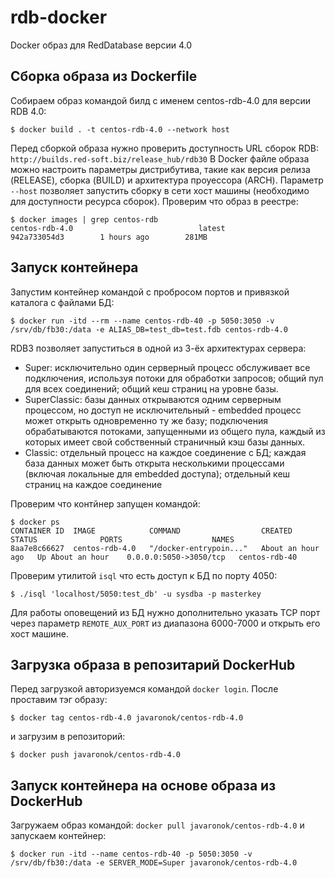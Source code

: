 rdb-docker
===============

Docker образ для RedDatabase версии 4.0

Сборка образа из Dockerfile
------------

Собираем образ командой билд с именем centos-rdb-4.0 для версии RDB 4.0:
```
$ docker build . -t centos-rdb-4.0 --network host
```
Перед сборкой образа нужно проверить доступность URL сборок RDB: `http://builds.red-soft.biz/release_hub/rdb30`
В Docker файле образа можно настроить параметры дистрибутива, такие как версия релиза (RELEASE), сборка (BUILD) и архитектура проуессора (ARCH).
Параметр `--host` позволяет запустить сборку в сети хост машины (необходимо для доступности ресурса сборок).
Проверим что образ в реестре:
```
$ docker images | grep centos-rdb
centos-rdb-4.0                            latest              942a733054d3        1 hours ago        281MB
```

Запуск контейнерa
--------------

Запустим контейнер командой с пробросом портов и привязкой каталога с файлами БД:
```
$ docker run -itd --rm --name centos-rdb-40 -p 5050:3050 -v /srv/db/fb30:/data -e ALIAS_DB=test_db=test.fdb centos-rdb-4.0
```
RDB3 позволяет запуститься в одной из 3-ёх архитектурах сервера:

- Super: исключительно один серверный процесс обслуживает все подключения, используя потоки для обработки запросов; общий пул для всех соединений; общий кеш страниц на уровне базы.
- SuperСlassic: базы данных открываются одним серверным процессом, но доступ не исключительный - embedded процесс может открыть одновременно ту же базу; подключения обрабатываются потоками, запущенными из общего пула, каждый из которых имеет свой собственный страничный кэш базы данных.
- Classic: отдельный процесс на каждое соединение с БД; каждая база данных может быть открыта несколькими процессами (включая локальные для embedded доступа); отдельный кеш страниц на каждое соединение

Проверим что контйнер запущен командой:
```
$ docker ps
CONTAINER ID  IMAGE            COMMAND                  CREATED             STATUS              PORTS                    NAMES
8aa7e8c66627  centos-rdb-4.0   "/docker-entrypoin..."   About an hour ago   Up About an hour    0.0.0.0:5050->3050/tcp   centos-rdb-40
``` 
Проверим утилитой `isql` что есть доступ к БД по порту 4050:
```
$ ./isql 'localhost/5050:test_db' -u sysdba -p masterkey
```

Для работы оповещений из БД нужно дополнительно указать TCP порт через параметр `REMOTE_AUX_PORT` из диапазона 6000-7000 и открыть его хост машине. 

Загрузка образа в репозитарий DockerHub
--------------------------------------

Перед загрузкой авторизуемся командой `docker login`.
После проставим тэг образу:
```
$ docker tag centos-rdb-4.0 javaronok/centos-rdb-4.0
```
и загрузим в репозиторий:
``` 
$ docker push javaronok/centos-rdb-4.0
```

Запуск контейнера на основе образа из DockerHub
------------------------------------

Загружаем образ командой: `docker pull javaronok/centos-rdb-4.0`
и запускаем контейнер:
```
$ docker run -itd --name centos-rdb-40 -p 5050:3050 -v /srv/db/fb30:/data -e SERVER_MODE=Super javaronok/centos-rdb-4.0
```
